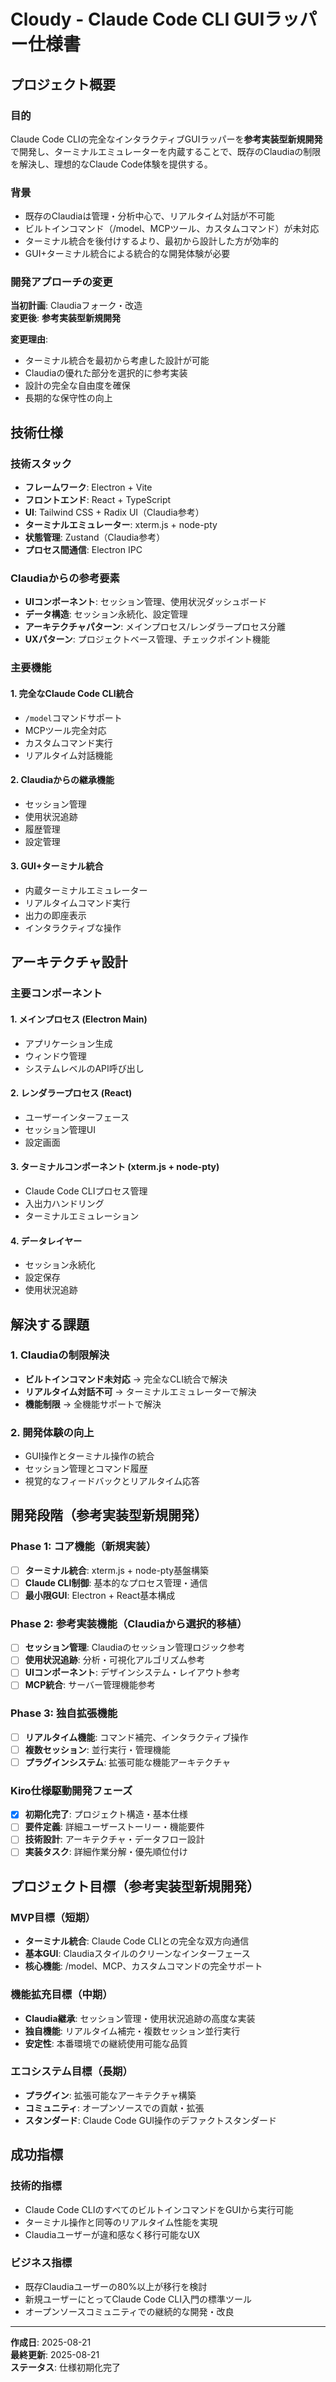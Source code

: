 # Cloudy - Claude Code CLI GUIラッパー仕様書

## プロジェクト概要

### 目的
Claude Code CLIの完全なインタラクティブGUIラッパーを**参考実装型新規開発**で開発し、ターミナルエミュレーターを内蔵することで、既存のClaudiaの制限を解決し、理想的なClaude Code体験を提供する。

### 背景
- 既存のClaudiaは管理・分析中心で、リアルタイム対話が不可能
- ビルトインコマンド（/model、MCPツール、カスタムコマンド）が未対応
- ターミナル統合を後付けするより、最初から設計した方が効率的
- GUI+ターミナル統合による統合的な開発体験が必要

### 開発アプローチの変更
**当初計画**: Claudiaフォーク・改造  
**変更後**: **参考実装型新規開発**

**変更理由**:
- ターミナル統合を最初から考慮した設計が可能
- Claudiaの優れた部分を選択的に参考実装
- 設計の完全な自由度を確保
- 長期的な保守性の向上

## 技術仕様

### 技術スタック
- **フレームワーク**: Electron + Vite
- **フロントエンド**: React + TypeScript
- **UI**: Tailwind CSS + Radix UI（Claudia参考）
- **ターミナルエミュレーター**: xterm.js + node-pty
- **状態管理**: Zustand（Claudia参考）
- **プロセス間通信**: Electron IPC

### Claudiaからの参考要素
- **UIコンポーネント**: セッション管理、使用状況ダッシュボード
- **データ構造**: セッション永続化、設定管理
- **アーキテクチャパターン**: メインプロセス/レンダラープロセス分離
- **UXパターン**: プロジェクトベース管理、チェックポイント機能

### 主要機能

#### 1. 完全なClaude Code CLI統合
- `/model`コマンドサポート
- MCPツール完全対応
- カスタムコマンド実行
- リアルタイム対話機能

#### 2. Claudiaからの継承機能
- セッション管理
- 使用状況追跡
- 履歴管理
- 設定管理

#### 3. GUI+ターミナル統合
- 内蔵ターミナルエミュレーター
- リアルタイムコマンド実行
- 出力の即座表示
- インタラクティブな操作

## アーキテクチャ設計

### 主要コンポーネント

#### 1. メインプロセス (Electron Main)
- アプリケーション生成
- ウィンドウ管理
- システムレベルのAPI呼び出し

#### 2. レンダラープロセス (React)
- ユーザーインターフェース
- セッション管理UI
- 設定画面

#### 3. ターミナルコンポーネント (xterm.js + node-pty)
- Claude Code CLIプロセス管理
- 入出力ハンドリング
- ターミナルエミュレーション

#### 4. データレイヤー
- セッション永続化
- 設定保存
- 使用状況追跡

## 解決する課題

### 1. Claudiaの制限解決
- **ビルトインコマンド未対応** → 完全なCLI統合で解決
- **リアルタイム対話不可** → ターミナルエミュレーターで解決
- **機能制限** → 全機能サポートで解決

### 2. 開発体験の向上
- GUI操作とターミナル操作の統合
- セッション管理とコマンド履歴
- 視覚的なフィードバックとリアルタイム応答

## 開発段階（参考実装型新規開発）

### Phase 1: コア機能（新規実装）
- [ ] **ターミナル統合**: xterm.js + node-pty基盤構築
- [ ] **Claude CLI制御**: 基本的なプロセス管理・通信
- [ ] **最小限GUI**: Electron + React基本構成

### Phase 2: 参考実装機能（Claudiaから選択的移植）
- [ ] **セッション管理**: Claudiaのセッション管理ロジック参考
- [ ] **使用状況追跡**: 分析・可視化アルゴリズム参考
- [ ] **UIコンポーネント**: デザインシステム・レイアウト参考
- [ ] **MCP統合**: サーバー管理機能参考

### Phase 3: 独自拡張機能
- [ ] **リアルタイム機能**: コマンド補完、インタラクティブ操作
- [ ] **複数セッション**: 並行実行・管理機能
- [ ] **プラグインシステム**: 拡張可能な機能アーキテクチャ

### Kiro仕様駆動開発フェーズ
- [x] **初期化完了**: プロジェクト構造・基本仕様
- [ ] **要件定義**: 詳細ユーザーストーリー・機能要件
- [ ] **技術設計**: アーキテクチャ・データフロー設計
- [ ] **実装タスク**: 詳細作業分解・優先順位付け

## プロジェクト目標（参考実装型新規開発）

### MVP目標（短期）
- **ターミナル統合**: Claude Code CLIとの完全な双方向通信
- **基本GUI**: Claudiaスタイルのクリーンなインターフェース
- **核心機能**: /model、MCP、カスタムコマンドの完全サポート

### 機能拡充目標（中期）  
- **Claudia継承**: セッション管理・使用状況追跡の高度な実装
- **独自機能**: リアルタイム補完・複数セッション並行実行
- **安定性**: 本番環境での継続使用可能な品質

### エコシステム目標（長期）
- **プラグイン**: 拡張可能なアーキテクチャ構築
- **コミュニティ**: オープンソースでの貢献・拡張
- **スタンダード**: Claude Code GUI操作のデファクトスタンダード

## 成功指標

### 技術的指標
- Claude Code CLIのすべてのビルトインコマンドをGUIから実行可能
- ターミナル操作と同等のリアルタイム性能を実現
- Claudiaユーザーが違和感なく移行可能なUX

### ビジネス指標  
- 既存Claudiaユーザーの80%以上が移行を検討
- 新規ユーザーにとってClaude Code CLI入門の標準ツール
- オープンソースコミュニティでの継続的な開発・改良

---

**作成日**: 2025-08-21  
**最終更新**: 2025-08-21  
**ステータス**: 仕様初期化完了